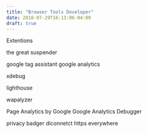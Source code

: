 ```yaml
---
title: "Browser Tools Developer"
date: 2018-07-29T16:13:06-04:00
draft: true
---
```




Extentions

the great suspender

google tag assistant google analytics

xdebug 

lighthouse

wapalyzer

Page Analytics by Google Google Analytics Debugger

privacy badger diconnetct https everywhere